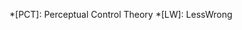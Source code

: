 [Blog]: http://blog.muflax.com
[GPG Key]: /muflax.asc          
[Google+]: https://plus.google.com/105665518912548939532
[LibraryThing]: http://www.librarything.com/profile/muflax
[Source]: http://github.com/muflax/muflax.com
[Twitter]: http://twitter.com/muflax

[Creative Commons]: http://creativecommons.org/licenses/by-nc-sa/3.0/de

[Changelog]: /changelog/
[RSS]: /rss.xml
[Contact]: /contact/


[Experiments]: /experiments
[Kickstarting Motivation]: /experiments/kickstart.html
[Concentration]: /experiments/concentration.html
[Speed Reading]: /experiments/speedreading.html
[Sleep]: /experiments/sleep
[Good Sleep]: /experiments/sleep/good_sleep.html
[Polyphasic Sleep]: /experiments/sleep/polyphasic_sleep.html

[Reflections]: /reflections
[On The Crucifixion]: /reflections/crucifixion.html
[On Purpose]: /reflections/purpose.html
[Philosophical Survey]: /reflections/survey.html
[Letting Go of Music]: /reflections/letting_go_of_music.html
[Consciousness Explained]: /reflections/con_exp.html
[Why I love my SRS]: /reflections/srs.html
[Xmonad]: /reflections/xmonad.html
[Nicknames]: /reflections/nickname.html
[Find the Bug]: /reflections/find_the_bug.html
[There Is Only Quale]: /reflections/quale.html
[Gospel of Muflax]: /reflections/gospel.html

[Software]: /software
[ashuku]: /software/ashuku.html
[saneo]: /software/saneo.html
[vim]: /software/vim.html

*[PCT]: Perceptual Control Theory
*[LW]: LessWrong
